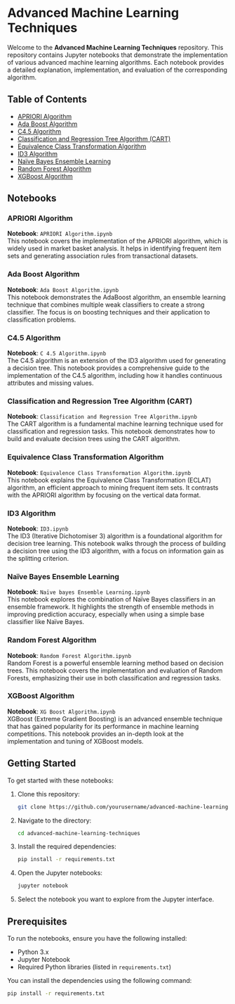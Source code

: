 # Advanced Machine Learning Techniques

Welcome to the **Advanced Machine Learning Techniques** repository. This repository contains Jupyter notebooks that demonstrate the implementation of various advanced machine learning algorithms. Each notebook provides a detailed explanation, implementation, and evaluation of the corresponding algorithm.

## Table of Contents

- [APRIORI Algorithm](#apriori-algorithm)
- [Ada Boost Algorithm](#ada-boost-algorithm)
- [C4.5 Algorithm](#c45-algorithm)
- [Classification and Regression Tree Algorithm (CART)](#classification-and-regression-tree-algorithm-cart)
- [Equivalence Class Transformation Algorithm](#equivalence-class-transformation-algorithm)
- [ID3 Algorithm](#id3-algorithm)
- [Naïve Bayes Ensemble Learning](#naïve-bayes-ensemble-learning)
- [Random Forest Algorithm](#random-forest-algorithm)
- [XGBoost Algorithm](#xgboost-algorithm)

## Notebooks

### APRIORI Algorithm
**Notebook**: `APRIORI Algorithm.ipynb`  
This notebook covers the implementation of the APRIORI algorithm, which is widely used in market basket analysis. It helps in identifying frequent item sets and generating association rules from transactional datasets.

### Ada Boost Algorithm
**Notebook**: `Ada Boost Algorithm.ipynb`  
This notebook demonstrates the AdaBoost algorithm, an ensemble learning technique that combines multiple weak classifiers to create a strong classifier. The focus is on boosting techniques and their application to classification problems.

### C4.5 Algorithm
**Notebook**: `C 4.5 Algorithm.ipynb`  
The C4.5 algorithm is an extension of the ID3 algorithm used for generating a decision tree. This notebook provides a comprehensive guide to the implementation of the C4.5 algorithm, including how it handles continuous attributes and missing values.

### Classification and Regression Tree Algorithm (CART)
**Notebook**: `Classification and Regression Tree Algorithm.ipynb`  
The CART algorithm is a fundamental machine learning technique used for classification and regression tasks. This notebook demonstrates how to build and evaluate decision trees using the CART algorithm.

### Equivalence Class Transformation Algorithm
**Notebook**: `Equivalence Class Transformation Algorithm.ipynb`  
This notebook explains the Equivalence Class Transformation (ECLAT) algorithm, an efficient approach to mining frequent item sets. It contrasts with the APRIORI algorithm by focusing on the vertical data format.

### ID3 Algorithm
**Notebook**: `ID3.ipynb`  
The ID3 (Iterative Dichotomiser 3) algorithm is a foundational algorithm for decision tree learning. This notebook walks through the process of building a decision tree using the ID3 algorithm, with a focus on information gain as the splitting criterion.

### Naïve Bayes Ensemble Learning
**Notebook**: `Naïve bayes Ensemble Learning.ipynb`  
This notebook explores the combination of Naïve Bayes classifiers in an ensemble framework. It highlights the strength of ensemble methods in improving prediction accuracy, especially when using a simple base classifier like Naïve Bayes.

### Random Forest Algorithm
**Notebook**: `Random Forest Algorithm.ipynb`  
Random Forest is a powerful ensemble learning method based on decision trees. This notebook covers the implementation and evaluation of Random Forests, emphasizing their use in both classification and regression tasks.

### XGBoost Algorithm
**Notebook**: `XG Boost Algorithm.ipynb`  
XGBoost (Extreme Gradient Boosting) is an advanced ensemble technique that has gained popularity for its performance in machine learning competitions. This notebook provides an in-depth look at the implementation and tuning of XGBoost models.

## Getting Started

To get started with these notebooks:

1. Clone this repository:
    ```bash
    git clone https://github.com/yourusername/advanced-machine-learning-techniques.git
    ```
2. Navigate to the directory:
    ```bash
    cd advanced-machine-learning-techniques
    ```
3. Install the required dependencies:
    ```bash
    pip install -r requirements.txt
    ```
4. Open the Jupyter notebooks:
    ```bash
    jupyter notebook
    ```
5. Select the notebook you want to explore from the Jupyter interface.

## Prerequisites

To run the notebooks, ensure you have the following installed:

- Python 3.x
- Jupyter Notebook
- Required Python libraries (listed in `requirements.txt`)

You can install the dependencies using the following command:
```bash
pip install -r requirements.txt
```

